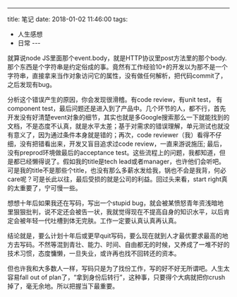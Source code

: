 
---
title: 笔记
date: 2018-01-02 11:46:00
tags:
  - 人生感想
  - 日常
---​

就算说node JS里面那个event.body，就是HTTP协议里post方法里的那个body. 那个东西是个字符串是约定俗成的事。竟然有工作经验10+的开发以为那不是一个字符串，直接拿来当作对象访问它的属性，没有做任何解析，把代码commit了，之后发现有bug。

<!--more-->

分析这个错误产生的原因，你会发现很滑稽。有code review，有unit test， 有component test，最后问题还是进入到了产品中。几个环节的人，都不行，首先开发没有好清楚event对象的细节，其实也就是多Google搜索那么一下就能找到的文档，不是态度不认真，就是水平太差；基于对需求的错误理解，单元测试也就没有意义了，因为通过条件本身就是错的；再次，code reviewer（我）看得不仔细，没有把错看出来，开发又盲目追求过code review，一直来游说施压; 最后，没有preprod环境做最后的acceptance test。这些流程上的问题，我都知道，但是都已经懒得说了。假如我的title是tech lead或者manager，也许他们会听吧。可是我的title不是那些个title，也没有那么多薪水发给我，锅也不会是我背，何必care呢？可是长此以往，最后受损的就是公司的利益。回过头来看，start right真的太重要了，宁可慢一些。

想想十年后如果我还在写码，写出一个stupid bug，就会被某愤怒青年资浅暗地里狠狠批判，说不定还会被告一状，我就觉得现在不提高自身的知识水平，以后肯定会被年轻一代吐槽到体无完肤。工作一定要认真认真再认真。

结论就是，要么计划十年后或更早quit写码，要么现在就到人才最优要求最高的地方去写码。不然等混到青壮、能力、时间、自由都无的时候，又养成了一堆不好的技术习惯，态度慵懒，一旦失业，或许再也找不回转还的资本。

但也许我和大多数人一样，写码只是为了找份工作，写的好不好无所谓吧。人生太容易fall out of plan了，“拿到身份后转行”，这种事，只要得个大病就把你crush掉了，毫无余地。所以把握当下最重要。
